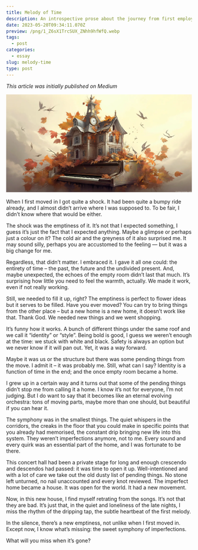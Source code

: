 ```yaml
---
title: Melody of Time
description: An introspective prose about the journey from first employee of a startup
date: 2023-05-20T09:34:11.070Z
preview: /png/1_Z6sX1TrcSUX_ZNhh9hfWfQ.webp
tags:
  - post
categories:
  - essay
slug: melody-time
type: post
---
```

_This article was initially published on Medium_

![](/assets/png/1_Z6sX1TrcSUX_ZNhh9hfWfQ.webp)

When I first moved in I got quite a shock. It had been quite a bumpy ride already, and I almost didn’t arrive where I was supposed to. To be fair, I didn’t know where that would be either.

The shock was the emptiness of it. It’s not that I expected something, I guess it’s just the fact that I expected anything. Maybe a glimpse or perhaps just a colour on it? The cold air and the greyness of it also surprised me. It may sound silly, perhaps you are accustomed to the feeling — but it was a big change for me.

Regardless, that didn’t matter. I embraced it. I gave it all one could: the entirety of time – the past, the future and the undivided present. And, maybe unexpected, the echoes of the empty room didn’t last that much. It’s surprising how little you need to feel the warmth, actually. We made it work, even if not really working.

Still, we needed to fill it up, right? The emptiness is perfect to flower ideas but it serves to be filled. Have you ever moved? You can try to bring things from the other place – but a new home is a new home, it doesn’t work like that. Thank God. We needed new things and we went shopping.

It’s funny how it works. A bunch of different things under the same roof and we call it “identity” or “style”. Being bold is good, I guess we weren’t enough at the time: we stuck with white and black. Safety is always an option but we never know if it will pan out. Yet, it was a way forward.

Maybe it was us or the structure but there was some pending things from the move. I admit it – it was probably me. Still, what can I say? Identity is a function of time in the end; and the once empty room became a home.

I grew up in a certain way and it turns out that some of the pending things didn’t stop me from calling it a home. I know it’s not for everyone, I’m not judging. But I do want to say that it becomes like an eternal evolving orchestra: tons of moving parts, maybe more than one should, but beautiful if you can hear it.

The symphony was in the smallest things. The quiet whispers in the corridors, the creaks in the floor that you could make in specific points that you already had memorised, the constant drip bringing new life into this system. They weren’t imperfections anymore, not to me. Every sound and every quirk was an essential part of the home, and I was fortunate to be there.

This concert hall had been a private stage for long and enough crescendo and descendos had passed: it was time to open it up. Well-intentioned and with a lot of care we take out the old dusty list of pending things. No stone left unturned, no nail unaccounted and every knot reviewed. The imperfect home became a house. It was open for the world. It had a new movement.

Now, in this new house, I find myself retrating from the songs. It’s not that they are bad. It’s just that, in the quiet and loneliness of the late nights, I miss the rhythm of the dripping tap, the subtle heartbeat of the first melody.

In the silence, there’s a new emptiness, not unlike when I first moved in. Except now, I know what’s missing: the sweet symphony of imperfections.

What will you miss when it’s gone?